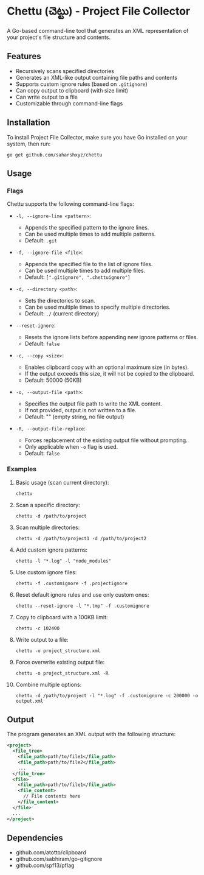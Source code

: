 # Chettu (చెట్టు) - Project File Collector

A Go-based command-line tool that generates an XML representation of your project's file structure and contents.

## Features

- Recursively scans specified directories
- Generates an XML-like output containing file paths and contents
- Supports custom ignore rules (based on `.gitignore`)
- Can copy output to clipboard (with size limit)
- Can write output to a file
- Customizable through command-line flags

## Installation

To install Project File Collector, make sure you have Go installed on your system, then run:

```
go get github.com/saharshxyz/chettu
```

## Usage

### Flags

Chettu supports the following command-line flags:

- `-l, --ignore-line <pattern>`: 
  - Appends the specified pattern to the ignore lines.
  - Can be used multiple times to add multiple patterns.
  - Default: `.git`

- `-f, --ignore-file <file>`: 
  - Appends the specified file to the list of ignore files.
  - Can be used multiple times to add multiple files.
  - Default: `[".gitignore", ".chettuignore"]`

- `-d, --directory <path>`: 
  - Sets the directories to scan.
  - Can be used multiple times to specify multiple directories.
  - Default: `./` (current directory)

- `--reset-ignore`: 
  - Resets the ignore lists before appending new ignore patterns or files.
  - Default: `false`

- `-c, --copy <size>`: 
  - Enables clipboard copy with an optional maximum size (in bytes).
  - If the output exceeds this size, it will not be copied to the clipboard.
  - Default: 50000 (50KB)

- `-o, --output-file <path>`: 
  - Specifies the output file path to write the XML content.
  - If not provided, output is not written to a file.
  - Default: "" (empty string, no file output)

- `-R, --output-file-replace`: 
  - Forces replacement of the existing output file without prompting.
  - Only applicable when `-o` flag is used.
  - Default: `false`

### Examples

1. Basic usage (scan current directory):
   ```
   chettu
   ```

2. Scan a specific directory:
   ```
   chettu -d /path/to/project
   ```

3. Scan multiple directories:
   ```
   chettu -d /path/to/project1 -d /path/to/project2
   ```

4. Add custom ignore patterns:
   ```
   chettu -l "*.log" -l "node_modules"
   ```

5. Use custom ignore files:
   ```
   chettu -f .customignore -f .projectignore
   ```

6. Reset default ignore rules and use only custom ones:
   ```
   chettu --reset-ignore -l "*.tmp" -f .customignore
   ```

7. Copy to clipboard with a 100KB limit:
   ```
   chettu -c 102400
   ```

8. Write output to a file:
   ```
   chettu -o project_structure.xml
   ```

9. Force overwrite existing output file:
   ```
   chettu -o project_structure.xml -R
   ```

10. Combine multiple options:
    ```
    chettu -d /path/to/project -l "*.log" -f .customignore -c 200000 -o output.xml
    ```

## Output

The program generates an XML output with the following structure:

```xml
<project>
  <file_tree>
    <file_path>path/to/file1</file_path>
    <file_path>path/to/file2</file_path>
    ...
  </file_tree>
  <file>
    <file_path>path/to/file1</file_path>
    <file_content>
      // File contents here
    </file_content>
  </file>
  ...
</project>
```

## Dependencies

- github.com/atotto/clipboard
- github.com/sabhiram/go-gitignore
- github.com/spf13/pflag

